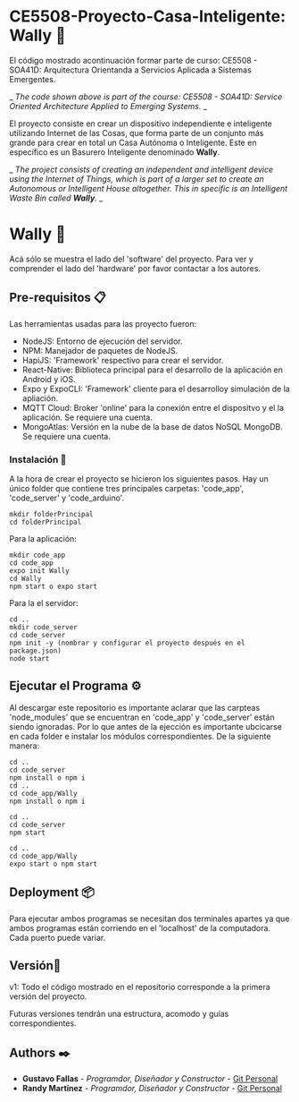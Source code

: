 # CE5508-Proyecto-Casa-Inteligente: Wally 🚀

El código mostrado acontinuación formar parte de curso: CE5508 - SOA41D: Arquitectura Orientanda a Servicios Aplicada a Sistemas Emergentes.

\_ _The code shown above is part of the course: CE5508 - SOA41D: Service Oriented Architecture Applied to Emerging Systems._ \_

El proyecto consiste en crear un dispositivo independiente e inteligente utilizando Internet de las Cosas, que forma parte de un conjunto más grande para crear en total un Casa Autónoma o Inteligente. Este en específico es un Basurero Inteligente denominado **Wally**.

\_ _The project consists of creating an independent and intelligent device using the Internet of Things, which is part of a larger set to create an Autonomous or Intelligent House altogether. This in specific is an Intelligent Waste Bin called **Wally**._ \_

# Wally 🤖

Acá sólo se muestra el lado del 'software' del proyecto. Para ver y comprender el lado del 'hardware' por favor contactar a los autores.

## Pre-requisitos 📋

Las herramientas usadas para las proyecto fueron:

- NodeJS: Entorno de ejecución del servidor.
- NPM: Manejador de paquetes de NodeJS.
- HapiJS: 'Framework' respectivo para crear el servidor.
- React-Native: Biblioteca principal para el desarrollo de la aplicación en Android y iOS.
- Expo y ExpoCLI: 'Framework' cliente para el desarrolloy simulación de la apliación.
- MQTT Cloud: Broker 'online' para la conexión entre el dispositvo y el la aplicación. Se requiere una cuenta.
- MongoAtlas: Versión en la nube de la base de datos NoSQL MongoDB. Se requiere una cuenta.

### Instalación 🔧

A la hora de crear el proyecto se hicieron los siguientes pasos. Hay un único folder que contiene tres principales carpetas: 'code_app', 'code_server' y 'code_arduino'.

```
mkdir folderPrincipal
cd folderPrincipal
```

Para la aplicación:

```
mkdir code_app
cd code_app
expo init Wally
cd Wally
npm start o expo start
```

Para la el servidor:

```
cd ..
mkdir code_server
cd code_server
npm init -y (nombrar y configurar el proyecto después en el package.json)
node start
```

## Ejecutar el Programa ⚙️

Al descargar este repositorio es importante aclarar que las carpteas 'node_modules' que se encuentran en 'code_app' y 'code_server' están siendo ignoradas. Por lo que antes de la ejección es importante ubcicarse en cada folder e instalar los módulos correspondientes. De la siguiente manera:

```
cd ..
cd code_server
npm install o npm i
cd ..
cd code_app/Wally
npm install o npm i
```

```
cd ..
cd code_server
npm start
```

```
cd ..
cd code_app/Wally
expo start o npm start
```

## Deployment 📦

Para ejecutar ambos programas se necesitan dos terminales apartes ya que ambos programas están corriendo en el 'localhost' de la computadora. Cada puerto puede variar.

## Versión📌

v1: Todo el código mostrado en el repositorio corresponde a la primera versión del proyecto.

Futuras versiones tendrán una estructura, acomodo y guías correspondientes.

## Authors ✒️

- **Gustavo Fallas** - _Programdor, Diseñador y Constructor_ - [Git Personal](https://github.com/tavoGFC)
- **Randy Martínez** - _Programdor, Diseñador y Constructor_ - [Git Personal](https://github.com/randyma01)
